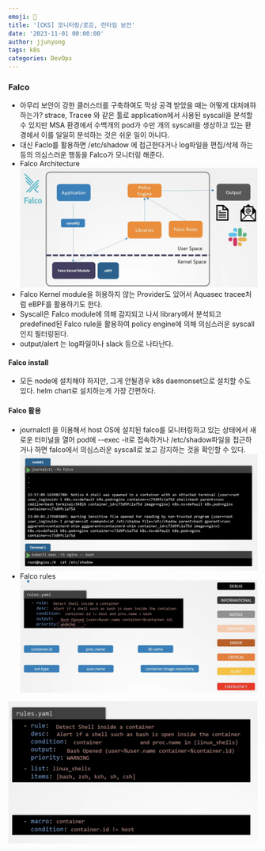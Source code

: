 ```yaml
---
emoji: 🧢
title: '[CKS] 모니터링/로깅, 런타임 보안' 
date: '2023-11-01 00:00:00'
author: jjunyong
tags: k8s
categories: DevOps
---
```


### Falco
- 아무리 보안이 강한 클러스터를 구축하여도 막상 공격 받았을 때는 어떻게 대처애햐 하는가? strace, Tracee 와 같은 툴로 application에서 사용된 syscall을 분석할 수 있지만 MSA 환경에서 수백개의 pod가 수만 개의 syscall을 생상하고 있는 환경에서 이를 일일히 분석하는 것은 쉬운 일이 아니다. 
- 대신 Faclo를 활용하면 /etc/shadow 에 접근한다거나 log파일을 편집/삭제 하는 등의 의심스러운 행동을 Falco가 모니터링 해준다.
- Falco Architecture
![image1](./image1.png)
- Falco Kernel module을 허용하지 않는 Provider도 있어서 Aquasec tracee처럼 eBPF를 활용하기도 한다. 
- Syscall은 Falco module에 의해 감지되고 나서 library에서 분석되고 predefined된 Falco rule을 활용하여 policy engine에 의해 의심스러운 syscall인지 필터링된다. 
- output/alert 는 log파일이나 slack 등으로 나타난다. 

#### Falco install
- 모든 node에 설치해야 하지만, 그게 안될경우 k8s daemonset으로 설치할 수도 있다. helm chart로 설치하는게 가장 간편하다. 

#### Falco 활용
- journalctl 을 이용해서 host OS에 설치된 falco를 모니터링하고 있는 상태에서 새로운 터미널을 열어 pod에 --exec -it로 접속하거나 /etc/shadow파일을 접근하거나 하면 falco에서 의심스러운 syscall로 보고 감지하는 것을 확인할 수 있다.
![image2](./image2.png)
- Falco rules
![image3](./image3.png)

![image4](./image4.png)
